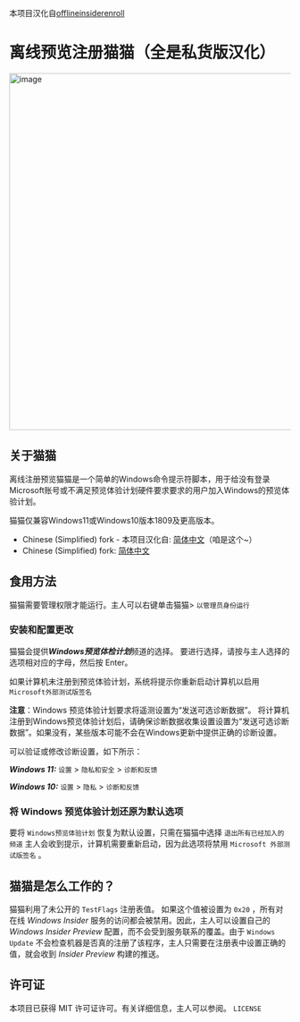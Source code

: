 本项目汉化自[offlineinsiderenroll](https://github.com/abbodi1406/offlineinsiderenroll)

# 离线预览注册猫猫（全是私货版汉化）

<img width="1222" height="638" alt="image" src="https://github.com/user-attachments/assets/64c64c18-b39c-4de1-af71-f502aa181f08" />


## 关于猫猫

离线注册预览猫猫是一个简单的Windows命令提示符脚本，用于给没有登录Microsoft账号或不满足预览体验计划硬件要求要求的用户加入Windows的预览体验计划。

猫猫仅兼容Windows11或Windows10版本1809及更高版本。
* Chinese (Simplified) fork - 本项目汉化自: [简体中文](https://github.com/wkywky123123/offlineinsiderenroll)（咱是这个~）
* Chinese (Simplified) fork: [简体中文](https://github.com/apoint123/offlineinsiderenroll)

## 食用方法

猫猫需要管理权限才能运行。主人可以右键单击猫猫> `以管理员身份运行`

### 安装和配置更改

猫猫会提供***Windows预览体检计划***频道的选择。 要进行选择，请按与主人选择的选项相对应的字母，然后按 Enter。

如果计算机未注册到预览体验计划，系统将提示你重新启动计算机以启用 `Microsoft外部测试版签名`

**注意**：Windows 预览体验计划要求将遥测设置为“发送可选诊断数据”。 将计算机注册到Windows预览体验计划后，请确保诊断数据收集设置设置为“发送可选诊断数据”。如果没有，某些版本可能不会在Windows更新中提供正确的诊断设置。

可以验证或修改诊断设置，如下所示：

***Windows 11:*** `设置` > `隐私和安全` > `诊断和反馈`

***Windows 10:*** `设置` > `隐私` > `诊断和反馈`

### 将 Windows 预览体验计划还原为默认选项

要将 `Windows预览体验计划` 恢复为默认设置，只需在猫猫中选择 `退出所有已经加入的频道` 主人会收到提示，计算机需要重新启动，因为此选项将禁用 `Microsoft 外部测试版签名` 。

## 猫猫是怎么工作的？
猫猫利用了未公开的 `TestFlags` 注册表值。
如果这个值被设置为 `0x20` ，所有对在线 *Windows Insider* 服务的访问都会被禁用。因此，主人可以设置自己的 *Windows Insider Preview* 配置，而不会受到服务联系的覆盖。由于 `Windows Update` 不会检查机器是否真的注册了该程序，主人只需要在注册表中设置正确的值，就会收到 *Insider Preview* 构建的推送。

## 许可证

本项目已获得 MIT 许可证许可。有关详细信息，主人可以参阅。 `LICENSE`
